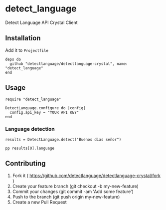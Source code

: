# detect_language

Detect Language API Crystal Client

## Installation

Add it to `Projectfile`

```crystal
deps do
  github "detectlanguage/detectlanguage-crystal", name: "detect_language"
end
```

## Usage

```crystal
require "detect_language"

DetectLanguage.configure do |config|
  config.api_key = "YOUR API KEY"
end
```

### Language detection

```crystal
results = DetectLanguage.detect("Buenos dias señor")

pp results[0].language
```

## Contributing

1. Fork it ( https://github.com/detectlanguage/detectlanguage-crystal/fork )
2. Create your feature branch (git checkout -b my-new-feature)
3. Commit your changes (git commit -am 'Add some feature')
4. Push to the branch (git push origin my-new-feature)
5. Create a new Pull Request
